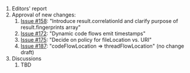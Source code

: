1. Editors' report
1. Approval of new changes:
    1. [Issue #158](https://github.com/oasis-tcs/sarif-spec/issues/158): "Introduce result.correlationId and clarify purpose of result.fingerprints array"
    1. [Issue #172](https://github.com/oasis-tcs/sarif-spec/issues/172): "Dynamic code flows emit timestamps"
    1. [Issue #175](https://github.com/oasis-tcs/sarif-spec/issues/175): "Decide on policy for fileLocation vs. URI"
    1. [Issue #187](https://github.com/oasis-tcs/sarif-spec/issues/187): "codeFlowLocation => threadFlowLocation" (no change draft)
1. Discussions
    1. TBD
